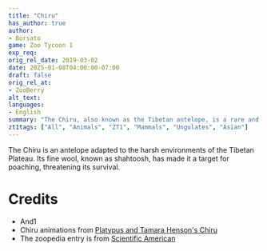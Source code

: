 ```yaml
---
title: "Chiru"
has_author: true
author: 
- Borsato
game: Zoo Tycoon 1
exp_req:
orig_rel_date: 2019-03-02
date: 2025-01-08T04:00:00-07:00
draft: false
orig_rel_at: 
- ZooBerry
alt_text: 
languages:
- English
summary: "The Chiru, also known as the Tibetan antelope, is a rare and graceful species native to the high plains of Tibet."
zt1tags: ["All", "Animals", "ZT1", "Mammals", "Ungulates", "Asian"]
---
```


The Chiru is an antelope adapted to the harsh environments of the Tibetan Plateau. Its fine wool, known as shahtoosh, has made it a target for poaching, threatening its survival.

# Credits

- And1  
- Chiru animations from [Platypus and Tamara Henson's Chiru](http://zt2downloadlibrary.fandom.com/wiki/Chiru_(Platypus_%26_Tamara_Henson))  
- The zoopedia entry is from [Scientific American](https://blogs.scientificamerican.com/extinction-countdown/tibetan-antelope/)
